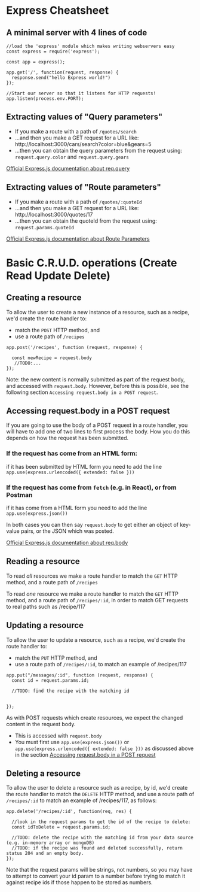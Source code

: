 # Express Cheatsheet

## A minimal server with 4 lines of code

```
//load the 'express' module which makes writing webservers easy
const express = require('express');

const app = express();

app.get('/', function(request, response) {
  response.send("hello Express world!")
});

//Start our server so that it listens for HTTP requests!
app.listen(process.env.PORT);
```

## Extracting values of "Query parameters"

* If you make a route with a path of `/quotes/search`
* ...and then you make a GET request for a URL like: http://localhost:3000/cars/search?color=blue&gears=5
* ...then you can obtain the query parameters from the request using: `request.query.color` and `request.query.gears`

[Official Express.js documentation about req.query](https://expressjs.com/en/api.html#req.query)

## Extracting values of "Route parameters"

* If you make a route with a path of `/quotes/:quoteId`
* ...and then you make a GET request for a URL like: http://localhost:3000/quotes/17
* ...then you can obtain the quoteId from the request using: `request.params.quoteId`

[Official Express.js documentation about Route Parameters](https://expressjs.com/en/guide/routing.html#route-parameters)


# Basic C.R.U.D. operations (Create Read Update Delete)

## Creating a resource

To allow the user to create a new instance of a resource, such as a recipe, we'd create the route handler to:

* match the `POST` HTTP method, and 
* use a route path of `/recipes`

```
app.post('/recipes', function (request, response) {

  const newRecipe = request.body
   //TODO:...
});
```

Note: the new content is normally submitted as part of the request body, and accessed with `request.body`.
However, before this is possible, see the following section `Accessing request.body in a POST request`.

## Accessing request.body in a POST request
If you are going to use the body of a POST request in a route handler, you will have to add one of two lines to first process the body.  How you do this depends on how the request has been submitted.  

### If the request has come from an HTML form:

if it has been submitted by HTML form you need to add the line
```app.use(express.urlencoded({ extended: false }))```

### If the request has come from `fetch` (e.g. in React), or from Postman

if it has come from a HTML form you need to add the line
```app.use(express.json())```

In both cases you can then say `request.body` to get either an object of key-value pairs, or the JSON which was posted.

[Official Express.js documentation about req.body](https://expressjs.com/en/api.html#req.body)

## Reading a resource

To read *all* resources we make a route handler to match the `GET` HTTP method, and a route path of `/recipes`

To read *one* resource we make a route handler to match the `GET` HTTP method, and a route path of `/recipes/:id`, in order to match GET requests to real paths such as /recipe/117

## Updating a resource

To allow the user to update a resource, such as a recipe, we'd create the route handler to:

* match the `PUT` HTTP method, and 
* use a route path of `/recipes/:id`, to match an example of /recipes/117

```
app.put("/messages/:id", function (request, response) {
  const id = request.params.id;
  
  //TODO: find the recipe with the matching id
  

});
```

As with POST requests which create resources, we expect the changed content in the request body.
* This is accessed with `request.body`
* You must first use `app.use(express.json())` or `app.use(express.urlencoded({ extended: false }))` as discussed above in the section [Accessing request.body in a POST request]("#Accessing+request.body+in+a+POST+request)



## Deleting a resource

To allow the user to delete a resource such as a recipe, by id, we'd create the route handler to match the `DELETE` HTTP method, and use a route path of `/recipes/:id` to match an example of /recipes/117, as follows:

```
app.delete('/recipes/:id', function(req, res) {
  
  //look in the request params to get the id of the recipe to delete:
  const idToDelete = request.params.id;
  
  //TODO: delete the recipe with the matching id from your data source (e.g. in-memory array or mongoDB)
  //TODO: if the recipe was found and deleted successfully, return status 204 and an empty body.
});
```

Note that the request params will be strings, not numbers, so you may have to attempt to convert your id param to a number before trying to match it against recipe ids if those happen to be stored as numbers.


